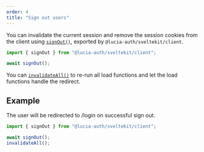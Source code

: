 ```yaml
---
order: 4
title: "Sign out users"
---
```


You can invalidate the current session and remove the session cookies from the client using [`signOut()`](/sveltekit/api-reference/client-api#signout), exported by `@lucia-auth/sveltekit/client`.

```ts
import { signOut } from "@lucia-auth/sveltekit/client";

await signOut();
```

You can [`invalidateAll()`](https://kit.svelte.dev/docs/modules#$app-navigation-invalidateall) to re-run all load functions and let the load functions handle the redirect.

## Example

The user will be redirected to /login on successful sign out.

```ts
import { signOut } from "@lucia-auth/sveltekit/client";

await signOut();
invalidateAll();
```
